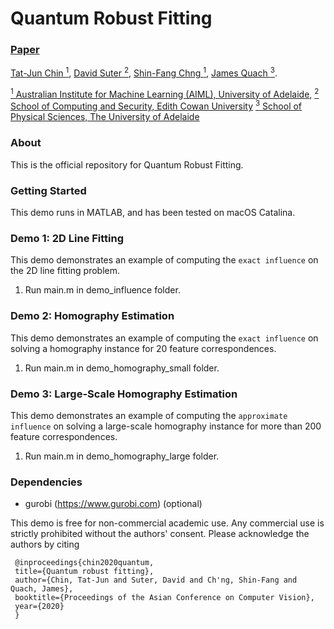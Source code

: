 # Quantum Robust Fitting

### [Paper](https://openaccess.thecvf.com/content/ACCV2020/papers/Chin_Quantum_Robust_Fitting_ACCV_2020_paper.pdf) 

[Tat-Jun Chin <sup>1</sup>](), 
[David Suter <sup>2</sup>](), 
[Shin-Fang Chng <sup>1</sup>](), 
[James Quach <sup>3</sup>]().

[<sup>1</sup>  Australian Institute for Machine Learning (AIML), University of Adelaide](https://www.adelaide.edu.au/aiml/), 
[<sup>2</sup>  School of Computing and Security, Edith Cowan University]()
[<sup>3</sup>  School of Physical Sciences, The University of Adelaide]()


### About ###
This is the official repository for Quantum Robust Fitting.

### Getting Started ###
This demo runs in MATLAB, and has been tested on macOS Catalina.

### Demo 1: 2D Line Fitting ###
This demo demonstrates an example of computing the ``exact influence`` on the 2D line fitting problem.
1. Run main.m in demo_influence folder.

### Demo 2: Homography Estimation ###
This demo demonstrates an example of computing the ``exact influence`` on solving a homography instance for 20 feature correspondences.
1. Run main.m in demo_homography_small folder.

### Demo 3: Large-Scale Homography Estimation ###
This demo demonstrates an example of computing the ``approximate influence`` on solving a large-scale homography instance for more than 200 feature correspondences.
1. Run main.m in demo_homography_large folder.
   

### Dependencies ###
- gurobi (https://www.gurobi.com) (optional)


This demo is free for non-commercial academic use. Any commercial use is strictly prohibited without the authors' consent. Please acknowledge the authors by citing
 
 ```
  @inproceedings{chin2020quantum,
  title={Quantum robust fitting},
  author={Chin, Tat-Jun and Suter, David and Ch'ng, Shin-Fang and Quach, James},
  booktitle={Proceedings of the Asian Conference on Computer Vision},
  year={2020}
  }
````
